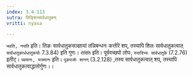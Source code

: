 ```yaml
---
index: 3.4.113
sutra: तिङ्शित्सार्वधातुकम्
vritti: nyasa

---
```

`भवति, नयति` इति। तिङः सार्वधातुकसञ्ज्ञायां तन्निबन्धनः कर्त्तरि शप्, तस्यापि शितः सार्वधातुकत्वात् `सार्वधातुकार्धधातुकयोः` 7.3.84) इति गुणः। `रोदिति` इति। पूर्ववच्छपो लोपः, `रुदादिभ्यः सार्वधातुके` (7.2.76) इतीट्। `पवमानः, यजमानः` इति। `पूङ्यजोः शानन्` (3.2.128) ,तस्य सार्वधातुकत्वात् शप्, तस्यापि सार्वधातुकत्वाद्धातोर्गुणः।।